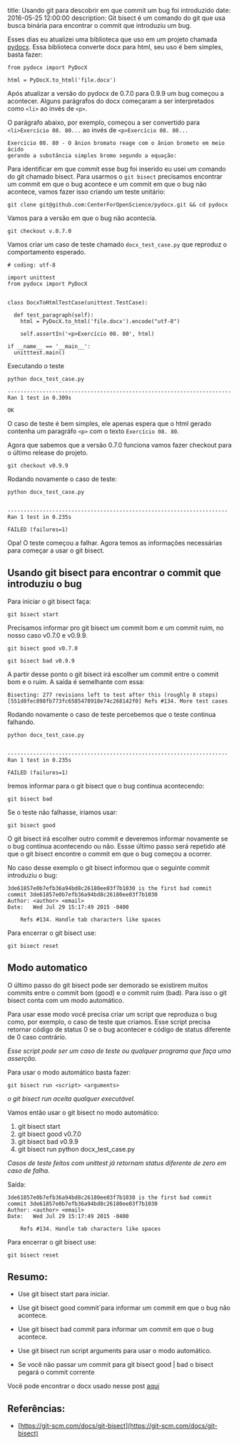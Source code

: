 title: Usando git para descobrir em que commit um bug foi introduzido
date: 2016-05-25 12:00:00
description: Git bisect é um comando do git que usa busca binária para encontrar o commit que introduziu um bug.

Esses dias eu atualizei uma biblioteca que uso em um projeto chamada [pydocx](https://github.com/CenterForOpenScience/pydocx). Essa biblioteca converte docx para html, seu uso é bem simples, basta fazer:

    from pydocx import PyDocX
    
    html = PyDocX.to_html('file.docx')

Após atualizar a versão do pydocx de 0.7.0 para 0.9.9 um bug começou a acontecer. Alguns parágrafos do docx começaram a ser interpretados como `<li>` ao invés de `<p>`.

O parágrafo abaixo, por exemplo, começou a ser convertido para `<li>Exercício 08. 80...` ao invés de `<p>Exercício 08. 80...`


    Exercício 08. 80 - O ânion bromato reage com o ânion brometo em meio ácido
    gerando a substância simples bromo segundo a equação:

Para identificar em que commit esse bug foi inserido eu usei um comando do git chamado bisect. Para usarmos o `git bisect` precisamos encontrar um commit em que o bug acontece e um commit em que o bug não acontece, vamos fazer isso criando um teste unitário:

	git clone git@github.com:CenterForOpenScience/pydocx.git && cd pydocx

Vamos para a versão em que o bug não acontecia.

	git checkout v.0.7.0

Vamos criar um caso de teste chamado `docx_test_case.py` que reproduz o comportamento esperado.

    # coding: utf-8

    import unittest
    from pydocx import PyDocX


    class DocxToHtmlTestCase(unittest.TestCase):
    	
      def test_paragraph(self):
        html = PyDocX.to_html('file.docx').encode("utf-8")

        self.assertIn('<p>Exercício 08. 80', html)

    if __name__ == '__main__':
      unitttest.main()

Executando o teste

	python docx_test_case.py

    ----------------------------------------------------------------------
    Ran 1 test in 0.309s

    OK


O caso de teste é bem simples, ele apenas espera que o html gerado contenha um paragráfo `<p>` com o texto `Exercício 08. 80`.

Agora que sabemos que a versão 0.7.0 funciona vamos fazer checkout para o último release do projeto.

	git checkout v0.9.9

Rodando novamente o caso de teste:

	python docx_test_case.py


    ---------------------------------------------------------------------
    Ran 1 test in 0.235s

    FAILED (failures=1)

Opa! O teste começou a falhar. Agora temos as informações necessárias para começar a usar o git bisect.


## Usando git bisect para encontrar o commit que introduziu o bug


Para iniciar o git bisect faça:

	git bisect start

Precisamos informar pro git bisect um commit bom e um commit ruim, no nosso caso v0.7.0 e v0.9.9.

	git bisect good v0.7.0

	git bisect bad v0.9.9

A partir desse ponto o git bisect irá escolher um commit entre o commit bom e o ruim. A saída é semelhante com essa:

    Bisecting: 277 revisions left to test after this (roughly 8 steps)
    [551d8fec898fb773fc6585478918e74c268142f0] Refs #134. More test cases


Rodando novamente o caso de teste percebemos que o teste continua falhando.

	python docx_test_case.py


    ---------------------------------------------------------------------
    Ran 1 test in 0.235s

    FAILED (failures=1)


Iremos informar para o git bisect que o bug continua acontecendo:

    git bisect bad

Se o teste não falhasse, iríamos usar:

    git bisect good

O git bisect irá escolher outro commit e deveremos informar novamente se o bug continua acontecendo ou não. Essse último passo será repetido até que o git bisect encontre o commit em que o bug começou a ocorrer.

No caso desse exemplo o git bisect informou que o seguinte commit introduziu o bug:


    3de61857e0b7efb36a94bd8c26180ee03f7b1030 is the first bad commit
    commit 3de61857e0b7efb36a94bd8c26180ee03f7b1030
    Author: <author> <email>
    Date:   Wed Jul 29 15:17:49 2015 -0400

        Refs #134. Handle tab characters like spaces

Para encerrar o git bisect use:

    git bisect reset


## Modo automatico

O último passo do git bisect pode ser demorado se existirem muitos commits entre o commit bom (good) e o commit ruim (bad).
Para isso o git bisect conta com um modo automático. 

Para usar esse modo você precisa criar um script que reproduza o bug como, por exemplo, o caso de teste que criamos. Esse script precisa retornar código de status 0 se o bug acontecer e código de status diferente de 0 caso contrário.

*Esse script pode ser um caso de teste ou qualquer programa que faça uma asserção.*

Para usar o modo automático basta fazer:

	git bisect run <script> <arguments>

*o git bisect run aceita qualquer executável.*

Vamos então usar o git bisect no modo automático:

1. git bisect start
2. git bisect good v0.7.0
3. git bisect bad v0.9.9
4. git bisect run python docx_test_case.py

*Casos de teste feitos com unittest já retornam status diferente de zero em caso de falha.*

Saída:


    3de61857e0b7efb36a94bd8c26180ee03f7b1030 is the first bad commit
    commit 3de61857e0b7efb36a94bd8c26180ee03f7b1030
    Author: <author> <email>
    Date:   Wed Jul 29 15:17:49 2015 -0400

        Refs #134. Handle tab characters like spaces


Para encerrar o git bisect use:

    git bisect reset

## Resumo:

* Use git bisect start para iniciar.

* Use git bisect good  commit`para informar um commit em que o bug não acontece.

* Use git bisect bad  commit para informar um commit em que o bug acontece.

* Use git bisect run script arguments para usar o modo automático.

* Se você não passar um commit para git bisect good | bad o bisect pegará o commit corrente
 

Você pode encontrar o docx usado nesse post [aqui](https://github.com/IuryAlves/iuryalves.github.io/raw/master/static/file.docx)

## Referências:


* [https://git-scm.com/docs/git-bisect](https://git-scm.com/docs/git-bisect)